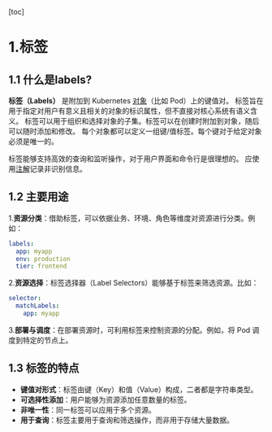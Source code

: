 [toc]

# 1.标签

## 1.1 什么是labels?

**标签（Labels）** 是附加到 Kubernetes [对象](https://kubernetes.io/zh-cn/docs/concepts/overview/working-with-objects/#kubernetes-objects)（比如 Pod）上的键值对。 标签旨在用于指定对用户有意义且相关的对象的标识属性，但不直接对核心系统有语义含义。 标签可以用于组织和选择对象的子集。标签可以在创建时附加到对象，随后可以随时添加和修改。 每个对象都可以定义一组键/值标签。每个键对于给定对象必须是唯一的。

标签能够支持高效的查询和监听操作，对于用户界面和命令行是很理想的。 应使用[注解](https://kubernetes.io/zh-cn/docs/concepts/overview/working-with-objects/annotations/)记录非识别信息。

## 1.2 主要用途

1.**资源分类**：借助标签，可以依据业务、环境、角色等维度对资源进行分类。例如：

```yaml
labels:
  app: myapp
  env: production
  tier: frontend
```

2.**资源选择**：标签选择器（Label Selectors）能够基于标签来筛选资源。比如：

```yaml
selector:
  matchLabels:
    app: myapp
```

3.**部署与调度**：在部署资源时，可利用标签来控制资源的分配。例如，将 Pod 调度到特定的节点上。

## 1.3 标签的特点

- **键值对形式**：标签由键（Key）和值（Value）构成，二者都是字符串类型。
- **可选择性添加**：用户能够为资源添加任意数量的标签。
- **非唯一性**：同一标签可以应用于多个资源。
- **用于查询**：标签主要用于查询和筛选操作，而非用于存储大量数据。
